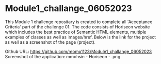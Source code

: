 # Module1_challange_06052023
This Module 1 challenge repositary is created to complete all 'Acceptance Criteria' part of the challenge 01. The code consists of Horiseon website which includes the best practice of Semantic HTML elements, multiple examples of classes as well as images/href. 
Below is the link for the project as well as a screenshot of the page (project).

Github URL: https://github.com/momo1123/Module1_challange_06052023
Screenshot of the application: mmohsin - Horiseon - .png